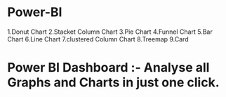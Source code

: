 # Power-BI



1.Donut Chart
2.Stacket Column Chart
3.Pie Chart
4.Funnel Chart
5.Bar Chart
6.Line Chart
7.clustered Column Chart
8.Treemap
9.Card




# Power BI Dashboard :- Analyse all Graphs and Charts in just one click.
